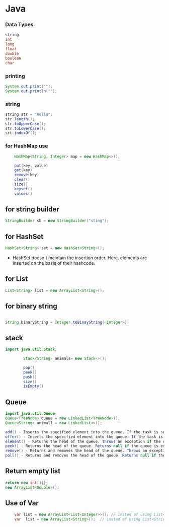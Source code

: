 # Java

### Data Types
``` java
string
int
long
float
double
boolean
char

```

### printing 

``` java
System.out.print("");
System.out.println("");
```

### string

``` java
string str = "hello";
str.length();
str.toUpperCase();
str.toLowerCase();
srt.indexOf();
```


### for HashMap use
``` java
    HashMap<String, Integer> map = new HashMap<>();

    put(key, value)
    get(key)
    remove(key)
    clear()
    size()
    keyset()
    values()
```

## for string builder
``` java
StringBuilder sb = new StringBuilder("sting");
```

## for HashSet
```  java
HashSet<String> set = new HashSet<String>();
```

- HashSet doesn't maintain the insertion order. Here, elements are inserted on the basis of their hashcode.

## for List
```java 
List<String> list = new ArrayList<String>();
```

## for binary string 
``` java 

String binaryString = Integer.toBinayString(<Integer>);

```

## stack 
``` java
import java.util.Stack;

        Stack<String> animals= new Stack<>();

        pop()
        peek()
        push()
        size()
        isEmpty()
```
## Queue
``` java
import java.util.Queue;
Queue<TreeNode> queue = new LinkedList<TreeNode>();
Queue<String> animal1 = new LinkedList<>();

add() - Inserts the specified element into the queue. If the task is successful, add() returns true, if not it throws an exception.
offer() - Inserts the specified element into the queue. If the task is successful, offer() returns true, if not it returns false.
element() - Returns the head of the queue. Throws an exception if the queue is empty.
peek() - Returns the head of the queue. Returns null if the queue is empty.
remove() - Returns and removes the head of the queue. Throws an exception if the queue is empty.
poll() - Returns and removes the head of the queue. Returns null if the queue is empty.

```
## Return empty list
``` java
return new int[]{};
new ArrayList<Double>();
```

## Use of Var
``` java
    var list = new ArrayList<List<Integer>>(); // insted of using List<List<Integer>> list = new ArrayList<List<Integer>>();
    var  list = new ArrayList<String>();  // insted of using List<String> list = new ArrayList<String>();
```
